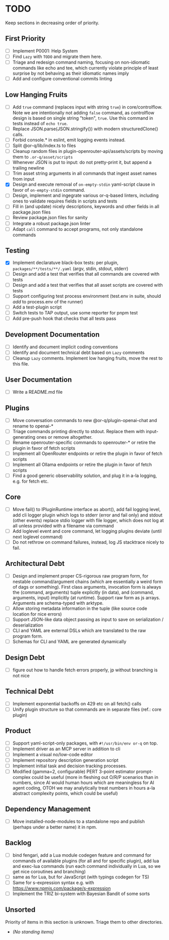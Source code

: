 # TODO

Keep sections in decreasing order of priority.

## First Priority

- [ ] Implement P0001: Help System
- [ ] Find `Lazy` with `TODO` and migrate them here.
- [ ] Triage and redesign command naming, focusing on non-idiomatic commands like echo and tee, which currently violate
      principle of least surprise by not behaving as their idiomatic names imply
- [ ] Add and configure conventional commits linting

## Low Hanging Fruits

- [ ] Add `true` command (replaces input with string `true`) in core/controlflow. Note we are intentionally not adding
      `false` command, as controlflow design is based on single string "token", `true`. Use this command in tests
      instead of `echo true`.
- [ ] Replace JSON.parse(JSON.stringify()) with modern structuredClone() calls.
- [ ] Forbid console.\* in eslint, emit logging events instead.
- [ ] Split @or-q/lib/index.ts to files
- [ ] Cleanup random files in plugin-openrouter-api/assets/scripts by moving them to `.or-q/asset/scripts`
- [ ] Whenever JSON is put to input: do not pretty-print it, but append a trailing newline
- [ ] Trim asset string arguments in all commands that ingest asset names from input
- [x] Design and execute removal of `on-empty-stdin` yaml-script clause in favor of `on-empty-stdin` command.
- [ ] Design, implement and ingegrate various or-q-based linters, including ones to validate requires fields in scripts
      and tests
- [ ] Fill in (and update) nicely descriptions, keywords and other fields in all package.json files
- [ ] Review package.json files for sanity
- [ ] Integrate a robust package.json linter
- [ ] Adapt `call` command to accept programs, not only standalone commands

## Testing

- [x] Implement declaratuve black-box tests: per plugin, `packages/**/tests/**/.yaml` (argv, stdin, stdout, stderr)
- [ ] Design and add a test that verifies that all commands are covered with tests
- [ ] Design and add a test that verifies that all asset scripts are covered with tests
- [ ] Support configuring test process environment (test.env in suite, should _add_ to process.env of the runner)
- [ ] Add a test-plugin script
- [ ] Switch tests to TAP output, use some reporter for pnpm test
- [ ] Add pre-push hook that checks that all tests pass

## Development Documentation

- [ ] Identify and document implicit coding conventions
- [ ] Identify and document technical debt based on `Lazy` comments
- [ ] Cleanup `Lazy` comments. Implement low hanging fruits, move the rest to this file.

## User Documentation

- [ ] Write a README.md file

## Plugins

- [ ] Move conversation commands to new @or-q/plugin-openai-chat and rename to openai-\*
- [ ] Triage commands printing directly to stdout. Replace them with input-generating ones or remove altogether.
- [ ] Rename openrouter-specific commands to openrouter-\* or retire the plugin in favor of fetch scripts
- [ ] Implement all OpenRouter endpoints or retire the plugin in favor of fetch scripts
- [ ] Implement all Ollama endpoints or retire the plugin in favor of fetch scripts
- [ ] Find a good generic observability solution, and plug it in a-la logging, e.g. for fetch etc.

## Core

- [ ] Move fail() to IPluginRuntime interface as abort(), add fail logging level, add cli logger plugin which logs to
      stderr (error and fail only) and stdout (other events) replace stdio logger with file logger, which does not log
      at all unless provided with a filename via command
- [ ] Add loglevel event and core command, let logging plugins deviate (until next loglevel command)
- [ ] Do not rethrow on command failures, instead, log JS stacktrace nicely to fail.

## Architectural Debt

- [ ] Design and implement proper CS-rigorous raw program form, for nestable command/argument chains (which are
      essentially a weird form of dags or something). First class arguments, invocation form is always the (command,
      arguments) tuple explicitly (in data), and (command, arguments, input) implicitly (at runtime). Support raw form
      as js arrays. Arguments are schema-typed with arktype.
- [ ] Allow storing metadata information in the tuple (like source code location for nice errors)
- [ ] Support JSON-like data object passing as input to save on serialization / deserialization
- [ ] CLI and YAML are external DSLs which are translated to the raw program form.
- [ ] Schemas for CLI and YAML are generated dynamically

## Design Debt

- [ ] figure out how to handle fetch errors properly, jp without branching is not nice

## Technical Debt

- [ ] Implement exponential backoffs on 429 etc on all fetch() calls
- [ ] Unify plugin structure so that commands are in separate files (ref.: core plugin)

## Product

- [ ] Support yaml-script-only packages, with `#!/usr/bin/env or-q` on top.
- [ ] Implement driver as an MCP server in addition to cli
- [ ] Implement a visual no/low-code editor
- [ ] Implement repository description generation script
- [ ] Implement initial task and decision tracking processes.
- [ ] Modified (gamma=2, configurable) PERT 3-point estimator prompt-complex could be useful (more in fleshing out O/R/P
      scenarios than in numbers, since AI would human hours which are meaningless for AI agent coding, OTOH we may
      analytically treat numbers in hours a-la abstract complexity points, which could be useful)

## Dependency Management

- [ ] Move installed-node-modules to a standalone repo and publish (perhaps under a better name) it in npm.

## Backlog

- [ ] bind fengari, add a Lua module codegen feature and command for commands of available plugins (for all and for
      specific plugin), add lua and exec-lua commands (run each command individually in Lua, so we get nice coroutines
      and branching)
- [ ] same as for Lua, but for JavaScript (with typings codegen for TS)
- [ ] Same for s-expression syntax e.g. with <https://www.npmjs.com/package/s-expression>
- [ ] Implement the TRIZ bi-system with Bayesian Bandit of some sorts

## Unsorted

Priority of items in this section is unknown. Triage them to other directories.

- _(No standing items)_
